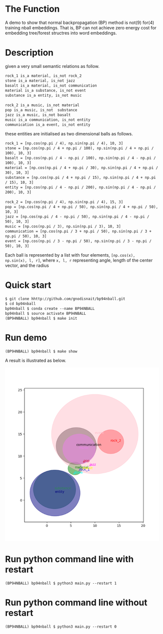 # The Function

A demo to show that normal backpropagation (BP) method is not(9) for(4) training nball embeddings. That is, BP can not achieve zero energy cost for embedding tree/forest structres into word embeddings.

# Description

given a very small semantic relations as follow.
```
rock_1 is_a material, is_not rock_2
stone is_a material, is_not jazz
basalt is_a material, is_not communication
material is_a substance, is_not event
substance is_a entity, is_not music

rock_2 is_a music, is_not material
pop is_a music, is_not  substance
jazz is_a music, is_not basalt
music is_a communication, is_not entity
communication is_a event, is_not entity
```

these entities are initialised as two dimensional balls as follows.
```
rock_1 = [np.cos(np.pi / 4), np.sin(np.pi / 4), 10, 3]
stone = [np.cos(np.pi / 4 + np.pi / 100), np.sin(np.pi / 4 + np.pi / 100), 10, 3]
basalt = [np.cos(np.pi / 4 - np.pi / 100), np.sin(np.pi / 4 - np.pi / 100), 10, 3]
material = [np.cos(np.pi / 4 + np.pi / 30), np.sin(np.pi / 4 + np.pi / 30), 10, 3]
substance = [np.cos(np.pi / 4 + np.pi / 15), np.sin(np.pi / 4 + np.pi / 15), 10, 3]
entity = [np.cos(np.pi / 4 - np.pi / 200), np.sin(np.pi / 4 - np.pi / 200), 10, 3]

rock_2 = [np.cos(np.pi / 4), np.sin(np.pi / 4), 15, 3]
pop = [np.cos(np.pi / 4 + np.pi / 50), np.sin(np.pi / 4 + np.pi / 50), 10, 3]
jazz = [np.cos(np.pi / 4 - np.pi / 50), np.sin(np.pi / 4 - np.pi / 50), 10, 3]
music = [np.cos(np.pi / 3), np.sin(np.pi / 3), 10, 3]
communication = [np.cos(np.pi / 3 + np.pi / 50), np.sin(np.pi / 3 + np.pi / 50), 10, 3]
event = [np.cos(np.pi / 3 - np.pi / 50), np.sin(np.pi / 3 - np.pi / 50), 10, 3]
```
Each ball is represented by a list with four elements, ```[np.cos(x), np.sin(x), l, r]```,
where ```x, l, r``` representing angle, length of the center vector, and the radius


# Quick start
```
$ git clone hhttp://github.com/gnodisnait/bp94nball.git
$ cd bp94nball
bp94nball $ conda create --name BP94NBALL
bp94nball $ source activate BP94NBALL
(BP94NBALL) bp94nball $ make init
```

# Run demo
```
(BP94NBALL) bp94nball $ make show
```
A result is illustrated as below.

![](https://github.com/gnodisnait/bp94nball/blob/master/pic/bp94nball.png)

# Run python command line with  restart
```
(BP94NBALL) bp94nball $ python3 main.py --restart 1
```

# Run python command line without  restart
```
(BP94NBALL) bp94nball $ python3 main.py --restart 0
```
